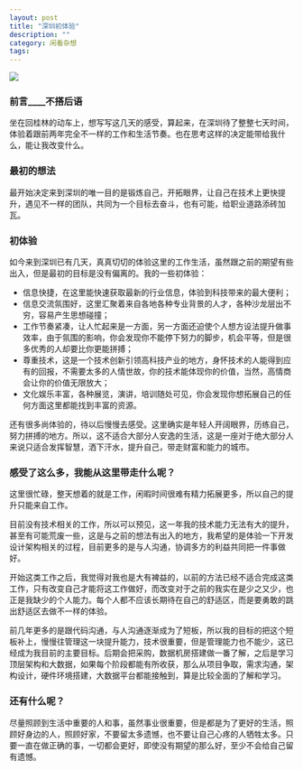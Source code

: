 ```yaml
---
layout: post
title: "深圳初体验"
description: ""
category: 闲看杂想
tags: 
---
```

![](http://www.mojiaqin.cn/images/2016/0428/shenzhen.jpg)   

###  前言____不搭后语

坐在回桂林的动车上，想写写这几天的感受，算起来，在深圳待了整整七天时间，体验着跟前两年完全不一样的工作和生活节奏。也在思考这样的决定能带给我什么，能让我改变什么。

### 最初的想法  

最开始决定来到深圳的唯一目的是锻炼自己，开拓眼界，让自己在技术上更快提升，遇见不一样的团队，共同为一个目标去奋斗，也有可能，给职业道路添砖加瓦。

###  初体验  

如今来到深圳已有几天，真真切切的体验这里的工作生活，虽然跟之前的期望有些出入，但是最初的目标是没有偏离的。我的一些初体验：   
   
- 信息快捷，在这里能快速获取最新的行业信息，体验到科技带来的最大便利；  
- 信息交流氛围好，这里汇聚着来自各地各种专业背景的人才，各种沙龙层出不穷，容易产生思想碰撞；  
- 工作节奏紧凑，让人忙起来是一方面，另一方面还迫使个人想方设法提升做事效率，由于氛围的影响，你会发现你不能停下努力的脚步，机会平等，但是很多优秀的人却要比你更能拼搏；  
- 尊重技术，这是一个技术创新引领高科技产业的地方，身怀技术的人能得到应有的回报，不需要太多的人情世故，你的技术能体现你的价值，当然，高情商会让你的价值无限放大；  
- 文化娱乐丰富，各种展览，演讲，培训随处可见，你会发现你想拓展自己的任何方面这里都能找到丰富的资源。  
  
还有很多尚体验的，待以后慢慢去感受。这里确实是年轻人开阔眼界，历练自己，努力拼搏的地方。所以，这不适合大部分人安逸的生活，这是一座对于绝大部分人来说只适合发挥智慧，洒下汗水，提升自己，带走财富和能力的城市。

###  感受了这么多，我能从这里带走什么呢？

这里很忙碌，整天想着的就是工作，闲暇时间很难有精力拓展更多，所以自己的提升只能来自工作。  

目前没有技术相关的工作，所以可以预见，这一年我的技术能力无法有大的提升，甚至有可能荒废一些，这是与之前的想法有出入的地方，我希望的是体验一下开发设计架构相关的过程，目前更多的是与人沟通，协调多方的利益共同把一件事做好。  

开始这类工作之后，我觉得对我也是大有裨益的，以前的方法已经不适合完成这类工作，只有改变自己才能将这工作做好，而改变对于之前的我实在是少之又少，也正是我缺少的个人能力。每个人都不应该长期待在自己的舒适区，而是要勇敢的跳出舒适区去做不一样的体验。
  
前几年更多的是跟代码沟通，与人沟通逐渐成为了短板，所以我的目标的把这个短板补上，慢慢往管理这一块提升能力，技术很重要，但是管理能力也不能少，这已经成为我目前的主要目标。后期会把采购，数据机房搭建做一番了解，之后是学习顶层架构和大数据，如果每个阶段都能有所收获，那么从项目争取，需求沟通，架构设计，硬件环境搭建，大数据平台都能接触到，算是比较全面的了解和学习。

###  还有什么呢？  

尽量照顾到生活中重要的人和事，虽然事业很重要，但是都是为了更好的生活，照顾好身边的人，照顾好家，不要留太多遗憾，也不要让自己心疼的人牺牲太多。只要一直在做正确的事，一切都会更好，即使没有期望的那么好，至少不会给自己留有遗憾。

